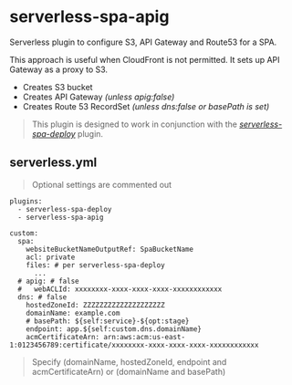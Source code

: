 # serverless-spa-apig

Serverless plugin to configure S3, API Gateway and Route53 for a SPA.

This approach is useful when CloudFront is not permitted. It sets up API Gateway as a proxy to S3.

* Creates S3 bucket
* Creates API Gateway _(unless apig:false)_
* Creates Route 53 RecordSet _(unless dns:false or basePath is set)_

> This plugin is designed to work in conjunction with the [_serverless-spa-deploy_](https://github.com/DanteInc/serverless-spa-deploy) plugin.

## serverless.yml

> Optional settings are commented out

```
plugins:
  - serverless-spa-deploy
  - serverless-spa-apig

custom:
  spa:
    websiteBucketNameOutputRef: SpaBucketName
    acl: private
    files: # per serverless-spa-deploy
      ...
  # apig: # false
  #   webACLId: xxxxxxxx-xxxx-xxxx-xxxx-xxxxxxxxxxxx
  dns: # false
    hostedZoneId: ZZZZZZZZZZZZZZZZZZZZ
    domainName: example.com
    # basePath: ${self:service}-${opt:stage}
    endpoint: app.${self:custom.dns.domainName}
    acmCertificateArn: arn:aws:acm:us-east-1:0123456789:certificate/xxxxxxxx-xxxx-xxxx-xxxx-xxxxxxxxxxxx
```
> Specify (domainName, hostedZoneId, endpoint and acmCertificateArn) or (domainName and basePath)
